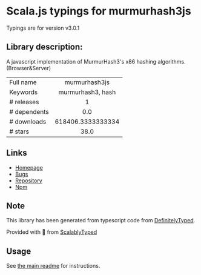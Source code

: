 
# Scala.js typings for murmurhash3js

Typings are for version v3.0.1

## Library description:
A javascript implementation of MurmurHash3's x86 hashing algorithms.(Browser&Server)

|                    |                 |
| ------------------ | :-------------: |
| Full name          | murmurhash3js |
| Keywords           | murmurhash3, hash |
| # releases         | 1 |
| # dependents       | 0.0 |
| # downloads        | 618406.3333333334 |
| # stars            | 38.0 |

## Links
- [Homepage](http://pid.github.io/murmurHash3js/)
- [Bugs](https://github.com/pid/murmurHash3js/issues)
- [Repository](https://github.com/pid/murmurHash3js)
- [Npm](https://www.npmjs.com/package/murmurhash3js)
    


## Note
This library has been generated from typescript code from [DefinitelyTyped](https://definitelytyped.org).

Provided with :purple_heart: from [ScalablyTyped](https://github.com/oyvindberg/ScalablyTyped)

## Usage
See [the main readme](../../readme.md) for instructions.


